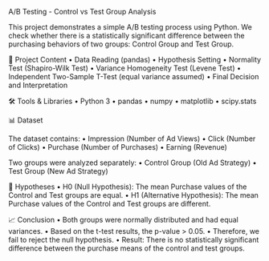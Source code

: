 A/B Testing - Control vs Test Group Analysis

This project demonstrates a simple A/B testing process using Python.
We check whether there is a statistically significant difference between the purchasing behaviors of two groups: Control Group and Test Group.

📄 Project Content
	•	Data Reading (pandas)
	•	Hypothesis Setting
	•	Normality Test (Shapiro-Wilk Test)
	•	Variance Homogeneity Test (Levene Test)
	•	Independent Two-Sample T-Test (equal variance assumed)
	•	Final Decision and Interpretation

🛠 Tools & Libraries
	•	Python 3
	•	pandas
	•	numpy
	•	matplotlib
	•	scipy.stats

📊 Dataset

The dataset contains:
	•	Impression (Number of Ad Views)
	•	Click (Number of Clicks)
	•	Purchase (Number of Purchases)
	•	Earning (Revenue)

Two groups were analyzed separately:
	•	Control Group (Old Ad Strategy)
	•	Test Group (New Ad Strategy)

🧪 Hypotheses
	•	H0 (Null Hypothesis): The mean Purchase values of the Control and Test groups are equal.
	•	H1 (Alternative Hypothesis): The mean Purchase values of the Control and Test groups are different.

📈 Conclusion
	•	Both groups were normally distributed and had equal variances.
	•	Based on the t-test results, the p-value > 0.05.
	•	Therefore, we fail to reject the null hypothesis.
	•	Result: There is no statistically significant difference between the purchase means of the control and test groups.
